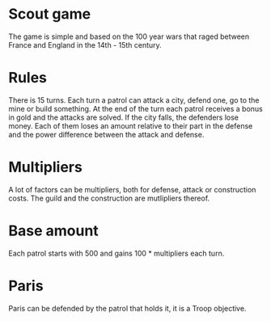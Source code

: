 # Scout game
The game is simple and based on the 100 year wars that raged between France and England in the 14th - 15th century.

# Rules
There is 15 turns. Each turn a patrol can attack a city, defend one, go to the mine or build something. At the end of the turn each patrol receives a bonus in gold and the attacks are solved. If the city falls, the defenders lose money. Each of them loses an amount relative to their part in the defense and the power difference between the attack and defense. 

# Multipliers
A lot of factors can be multipliers, both for defense, attack or construction costs. The guild and the construction are mutlipliers thereof. 

# Base amount
Each patrol starts with 500 and gains 100 * multipliers each turn.

# Paris 
Paris can be defended by the patrol that holds it, it is a Troop objective.

